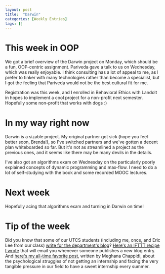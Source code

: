 ```yaml
---
layout: post
title:  "Darwin"
categories: [Weekly Entries]
tags: []
---
```

# This week in OOP

We got a brief overview of the Darwin project on Monday, which should be a fun, OOP-centric assignment. Pariveda gave a talk to us on Wednesday, which was really enjoyable. I think consulting has a lot of appeal to me, as I prefer to tinker with many technologies rather than become a specialist, but I got the feeling that Pariveda would not be the best cultural fit for me.

Registration was this week, and I enrolled in Behavioral Ethics with Landolt in hopes to implement a cool project for a non-profit next semester. Hopefully some non-profit that works with dogs :)

# In my way right now

Darwin is a sizable project. My original partner got sick (hope you feel better soon, Brenda!), so I've switched partners and we've gotten a decent plan whiteboarded so far. But it's not as streamlined a project as the previous ones, and it seems like there may be many devils in the details. 

I've also got an algorithms exam on Wednesday on the particularly poorly explained concepts of dynamic programming and max-flow. I need to do a lot of self-studying with the book and some recorded MOOC lectures.

# Next week

Hopefully acing that algorithms exam and turning in Darwin on time!

# Tip of the week

Did you know that some of our UTCS students (including me, once, and Eric Lee from our class) [write for the department's blog](https://login.cs.utexas.edu/blog/)? [Here's an IFTTT recipe I wrote](https://ifttt.com/recipes/480807-ut-computer-science-blog-posts) that will email you whenever someone publishes a new blog entry. And [here's my all-time favorite post](https://login.cs.utexas.edu/blog/summer-blues), written by Meghana Chappidi, about the psychological struggles of not getting an internship and facing the very tangible pressure in our field to have a sweet internship every summer.